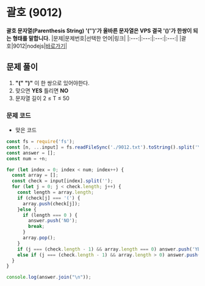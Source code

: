 # 괄호 (9012)
**괄호 문자열(Parenthesis String) '('')'가 올바른 문자열은 VPS
결국 '()'가 한쌍이 되는 형태를 말합니다.**
|문제|문제번호|선택한 언어|링크|
|:---:|:---:|:---:|:---:|
|괄호|9012|nodejs|[바로가기](https://www.acmicpc.net/problem/9012)|

## 문제 풀이
1. **"("** **")"** 이 한 쌍으로 있어야한다.
2. 맞으면 **YES** 틀리면 **NO**
3. 문자열 길이 2 $\leq$ T $\leq$ 50


### 문제 코드
- 맞은 코드
```javascript
const fs = require('fs');
const [n, ...input] = fs.readFileSync('./9012.txt').toString().split('\n');
const answer = [];
const num = +n;

for (let index = 0; index < num; index++) {
  const array = [];
  const check = input[index].split('');
  for (let j = 0; j < check.length; j++) {
    const length = array.length;
    if (check[j] === '(') {
      array.push(check[j]);
    }else {
      if (length === 0 ) {
        answer.push('NO');
        break;
      }
      array.pop();
    }
    if (j === (check.length - 1) && array.length === 0) answer.push('YES');
    else if (j === (check.length - 1) && array.length > 0) answer.push('NO');
  }
}

console.log(answer.join("\n"));
```